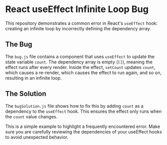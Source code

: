 # React useEffect Infinite Loop Bug

This repository demonstrates a common error in React's `useEffect` hook: creating an infinite loop by incorrectly defining the dependency array. 

## The Bug
The `bug.js` file contains a component that uses `useEffect` to update the state variable `count`.  The dependency array is empty (`[]`), meaning the effect runs after every render.  Inside the effect, `setCount` updates `count`, which causes a re-render, which causes the effect to run again, and so on, resulting in an infinite loop.

## The Solution
The `bugSolution.js` file shows how to fix this by adding `count` as a dependency to the `useEffect` hook. This ensures the effect only runs when the `count` value changes. 

This is a simple example to highlight a frequently encountered error.  Make sure you are carefully reviewing the dependencies of your useEffect hooks to avoid unexpected behavior.